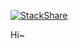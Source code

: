 [![StackShare](http://img.shields.io/badge/tech-stack-0690fa.svg?style=flat)](https://stackshare.io/Park9eon/my-stack)

Hi~

